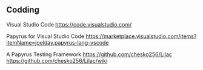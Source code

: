 ## Codding

Visual Studio Code
https://code.visualstudio.com/

Papyrus for Visual Studio Code
https://marketplace.visualstudio.com/items?itemName=joelday.papyrus-lang-vscode

A Papyrus Testing Framework
https://github.com/chesko256/Lilac
https://github.com/chesko256/Lilac/wiki